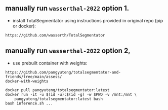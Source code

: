 
## manually run `wasserthal-2022` option 1.

+ install TotalSegmentator using instructions provided in original repo (pip or docker):
```
https://github.com/wasserth/TotalSegmentator
```

## manually run `wasserthal-2022` option 2, 

+ use prebuilt container with weights:
```
https://github.com/pangyuteng/totalsegmentator-and-friends/tree/main/assess/
docker-with-weights
```

```
docker pull pangyuteng/totalsegmentator:latest
docker run -it -u $(id -u):$(id -g) -w $PWD -v /mnt:/mnt \
    pangyuteng/totalsegmentator:latest bash
bash inference.sh ...
```

